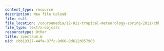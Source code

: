 ```yaml
---
content_type: resource
description: New file Upload
file: null
file_location: /coursemedia/12-811-tropical-meteorology-spring-2011/cbb1932744fa07fc9d660d612d057903_spectrum.m
file_type: text/x-objcsrc
resourcetype: Other
title: spectrum.m
uid: cbb19327-44fa-07fc-9d66-0d612d057903
---
```

